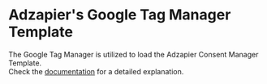  # Adzapier's Google Tag Manager Template #
The Google Tag Manager is utilized to load the Adzapier Consent Manager Template.<br>
Check the [documentation](https://support.privacypillar.com/help-center/articles/23/25/76/setup-privacypillars-consent-manager-template-using-google-tag-manager) for a detailed explanation.

